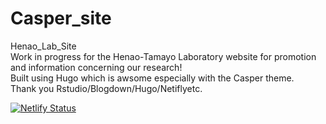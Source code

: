 # Casper_site
Henao_Lab_Site  
Work in progress for the Henao-Tamayo Laboratory website for promotion and information concerning our research!  
Built using Hugo which is awsome especially with the Casper theme.  
Thank you Rstudio/Blogdown/Hugo/Netiflyetc. 

[![Netlify Status](https://api.netlify.com/api/v1/badges/6b40467b-837f-420a-9b01-9da27010f76c/deploy-status)](https://app.netlify.com/sites/henaotamayolabcsu/deploys)
